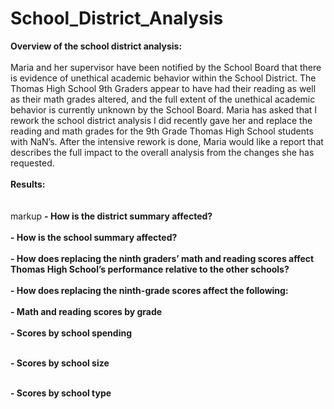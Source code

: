 # School_District_Analysis

**Overview of the school district analysis: <br><br>**
Maria and her supervisor have been notified by the School Board that there is evidence of unethical academic behavior within the School District.  The Thomas High School 9th Graders appear to have had their reading as well as their math grades altered, and the full extent of the unethical academic behavior is currently unknown by the School Board. Maria has asked that I rework the school district analysis I did recently gave her and replace the reading and math grades for the 9th Grade Thomas High School students with NaN’s. After the intensive rework is done, Maria would like a report that describes the full impact to the overall analysis from the changes she has requested. <br>
<br>
**Results:<br><br>** 
<br>
markup  **- How is the district summary affected?**<br>
<br>
**- How is the school summary affected?** <br>
<br>
**- How does replacing the ninth graders’ math and reading scores affect Thomas High School’s performance relative to the other schools?** <br>
<br>
**- How does replacing the ninth-grade scores affect the following:** <br>
<br>
**- Math and reading scores by grade**<br>
<br>
**- Scores by school spending**<br>
<br>

**- Scores by school size**<br>
<br>

**- Scores by school type**<br>
<br>
